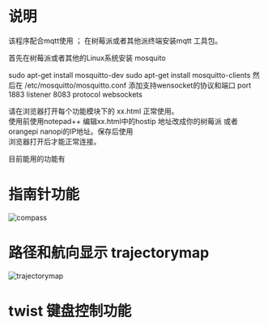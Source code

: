 #  说明
该程序配合mqtt使用 ；
在树莓派或者其他派终端安装mqtt 工具包。  

首先在树莓派或者其他的Linux系统安装 mosquito

sudo apt-get install mosquitto-dev
sudo apt-get install mosquitto-clients
然后在 /etc/mosquitto/mosquitto.conf  添加支持wensocket的协议和端口
port 1883
listener 8083
protocol websockets

请在浏览器打开每个功能模块下的 xx.html 正常使用。  
使用前使用notepad++  编辑xx.html中的hostip 地址改成你的树莓派 或者 orangepi  nanopi的IP地址。保存后使用   
浏览器打开后才能正常连接。

目前能用的功能有  
# 指南针功能  
![compass](https://pic2.zhimg.com/v2-b5a9d596113bdbfc3550533f12df0295_r.jpg)  
# 路径和航向显示 trajectorymap
![trajectorymap](https://pic3.zhimg.com/v2-84c0dfa714909f703525771918b2e64e_r.jpg)  
#  twist 键盘控制功能


